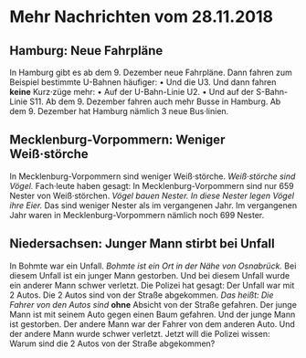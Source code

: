 # Mehr Nachrichten vom 28.11.2018


## Hamburg: Neue Fahrpläne
In Hamburg gibt es ab dem 9. Dezember neue Fahrpläne. Dann fahren zum Beispiel bestimmte U-Bahnen häufiger: • Und die U3. Und dann fahren **keine** Kurz·züge mehr: • Auf der U-Bahn-Linie U2. • Und auf der S-Bahn-Linie S11. Ab dem 9. Dezember fahren auch mehr Busse in Hamburg. Ab dem 9. Dezember hat Hamburg nämlich 3 neue Bus·linien. 

## Mecklenburg-Vorpommern: Weniger Weiß·störche
In Mecklenburg-Vorpommern sind weniger Weiß·störche. 
*Weiß·störche sind Vögel.* Fach·leute haben gesagt: In Mecklenburg-Vorpommern sind nur 659 Nester von Weiß·störchen. 
*Vögel bauen Nester.* 
*In diese Nester legen Vögel ihre Eier.* Das sind weniger Nester als im vergangenen Jahr. Im vergangenen Jahr waren in Mecklenburg-Vorpommern nämlich noch 699 Nester. 

## Niedersachsen: Junger Mann stirbt bei Unfall
In Bohmte war ein Unfall. 
*Bohmte ist ein Ort in der Nähe von Osnabrück.* Bei diesem Unfall ist ein junger Mann gestorben. Und bei diesem Unfall wurde ein anderer Mann schwer verletzt. Die Polizei hat gesagt: Der Unfall war mit 2 Autos. Die 2 Autos sind von der Straße abgekommen. *Das heißt:* 
*Die Fahrer von den Autos sind* **ohne** Absicht von der Straße gefahren. Der junge Mann ist mit seinem Auto gegen einen Baum gefahren. Und der junge Mann ist gestorben. Der andere Mann war der Fahrer von dem anderen Auto. Und der andere Mann wurde schwer verletzt. Jetzt will die Polizei wissen: Warum sind die 2 Autos von der Straße abgekommen? 
